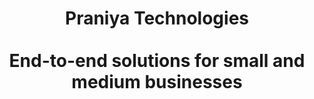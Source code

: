 ---
templateKey: 'home-page'
title: Praniya Technologies<br><br>End-to-end solutions for small and medium businesses
meta_title: Home | Praniya Technologies
meta_description: >-
  Praniya Technologies. End-to-end solutions for small and medium businesses.
heading: Offerings
description: >-
offerings:
  blurbs:
    - image: /img/coffee.png
      text: >
        <h4>Custom Solutions</h4>
        Adapt the sotware to your needs, not the other way round.
    - image: /img/coffee-gear.png
      text: >
        <h4>Outsourced Product Development</h4>
        Focus on your core, leave the rest to us.
    - image: /img/tutorials.png
      text: >
        <h4>Business Management Solutions</h4>
        Make your office productive from day one.
    - image: /img/meeting-space.png
      text: >
        <h4>Digital Transformation</h4>
        Digitize your workplace with confidence and assurance.
    - image: /img/meeting-space.png
      text: >
        <h4>Modernization</h4>
        Bring your legacy applications back to life. Leverage your existing investments.
heading_ts: Technologies and Services
ts:
  blurbs:
    - image: /img/coffee.png
      text: >
        <h4>Multi-site, multi-tenant SaaS (Software-as-a-Service)</h4>
        Connect all your locations/ franchisees. Always access the latest software, no messy upgrades and downtimes!
    - image: /img/coffee-gear.png
      text: >
        <h4>Web and mobile apps, PWAs (progressive web apps)</h4>
        Access from anywhere, anytime. Get real-time updates and notifications.
    - image: /img/tutorials.png
      text: >
        <h4>Third-party integrations</h4>
        Seamless integration with other software with open standards.
    - image: /img/meeting-space.png
      text: >
        <h4>Automation</h4>
        Improve productivity, reduce costs, standardise processes, retain knowledge.
    - image: /img/meeting-space.png
      text: >
        <h4>Analytics and visualization</h4>
        Gain valuable insights beyond the data.
    - image: /img/meeting-space.png
      text: >
        <h4>Advanced technologies (AI, ML, NLP)</h4>
        Take your business to the next level. Use chatbots to handle support. Create research-ready datasets to analyse areas of your interest – product, market, customer.
heading_why: Why us?
why:
  blurbs:
    - image: /img/coffee.png
      text: >
        <h4>With you, all the way!</h4>
        <ul>
        <li>We are keen to engage with you to learn and understand your needs to enable you to get things done in the best possible way.</li>
        <li>You get our full, uninterrupted attention via a dedicated relationship manager as your single point of contact throughout.</li>
        <li>We value fruitful, meaningful, long-term relationships.</li>
        </ul>
    - image: /img/coffee-gear.png
      text: >
        <h4>Fair and transparent pricing</h4>
        <ul>
        <li>Our modern technology and processes ensure high quality software and sustained support at competitive pricing.</li>
        <li>We give a detailed breakup of exactly what and how much you are paying for. No unpleasant surprises!</li>
        </ul>
    - image: /img/tutorials.png
      text: >
        <h4>End-to-end solutions (E2ES)</h4>
        <ul>
        <li>We offer consulting, design and implementation of end-to-end software solutions, taking complete ownership of the project from start to end.</li>
        <li>We endeavour to give you the best customer experience without us getting in the way.</li>
        </ul>
testimonials:
  - author: Piran Elavia, <a href="https://www.kipepeo.in/" target="_blank">Kipepeo</a>
    quote: >-
      As a small travel company with niche operations, we had unique business requirements for a software to manage our operations. Praniya patiently designed and built a software to suit our requirements. We were extremely happy with the professional manner in which not only the software was built, but also in the way we got ready support for the issues we faced. Would highly recommend them for their commitment and timely work.
    image: /img/testimonials/piran_elavia_kipepeo.png
#   - author: Subarashi San
#     quote: >-
#       Fusce porttitor vulputate enim, nec blandit magna gravida et. Etiam et dignissim ligula. 
#       Lorem ipsum dolor sit amet, consectetur adipiscing elit.
---